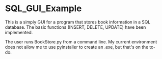 # SQL_GUI_Example
This is a simply GUI for a program that stores book information in a SQL database.
The basic functions (INSERT, DELETE, UPDATE) have been implemented.

The user runs BookStore.py from a command line. My current environment does not allow me to use pyinstaller to create an .exe, but that's on the to-do.
